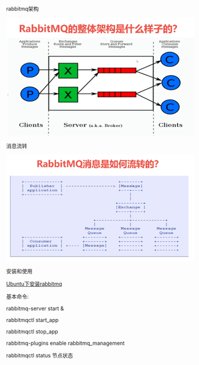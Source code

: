 rabbitmq架构

<div align="center"><img  src="images/rabbitmq架构.png"></div>

消息流转

<div align="center"><img  src="images/rabbitmq消息流转.png"></div>

安装和使用

[Ubuntu下安装rabbitmq](https://blog.csdn.net/nextyu/article/details/79250174)

基本命令:

rabbitmq-server start &

rabbitmqctl start_app

rabbitmqctl stop_app

rabbitmq-plugins enable rabbitmq_management

rabbitmqctl status 节点状态

